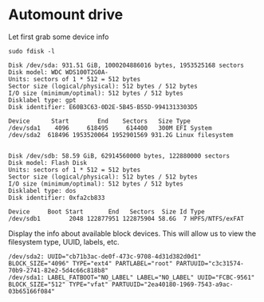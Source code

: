 # Automount drive

Let first grab some device info

`sudo fdisk -l`

```shell
Disk /dev/sda: 931.51 GiB, 1000204886016 bytes, 1953525168 sectors
Disk model: WDC WDS100T2G0A-
Units: sectors of 1 * 512 = 512 bytes
Sector size (logical/physical): 512 bytes / 512 bytes
I/O size (minimum/optimal): 512 bytes / 512 bytes
Disklabel type: gpt
Disk identifier: E60B3C63-0D2E-5B45-B55D-9941313303D5

Device      Start        End    Sectors   Size Type
/dev/sda1    4096     618495     614400   300M EFI System
/dev/sda2  618496 1953520064 1952901569 931.2G Linux filesystem


Disk /dev/sdb: 58.59 GiB, 62914560000 bytes, 122880000 sectors
Disk model: Flash Disk      
Units: sectors of 1 * 512 = 512 bytes
Sector size (logical/physical): 512 bytes / 512 bytes
I/O size (minimum/optimal): 512 bytes / 512 bytes
Disklabel type: dos
Disk identifier: 0xfa2cb833

Device     Boot Start       End   Sectors  Size Id Type
/dev/sdb1        2048 122877951 122875904 58.6G  7 HPFS/NTFS/exFAT

```

Display the info about available block devices. This will allow us to view the filesystem type, UUID, labels, etc.

```shell
/dev/sda2: UUID="cb71b3ac-de0f-473c-9708-4d31d382d0d1" BLOCK_SIZE="4096" TYPE="ext4" PARTLABEL="root" PARTUUID="c3c31574-70b9-2741-82e2-5d4c66c818b8"
/dev/sda1: LABEL_FATBOOT="NO_LABEL" LABEL="NO_LABEL" UUID="FCBC-9561" BLOCK_SIZE="512" TYPE="vfat" PARTUUID="2ea40180-1969-7543-a9ac-03b65166f084"
```